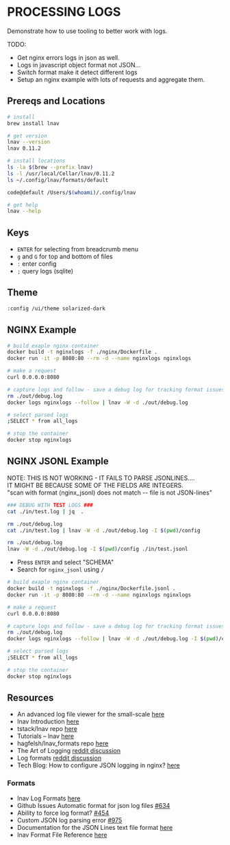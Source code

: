 # PROCESSING LOGS

Demonstrate how to use tooling to better work with logs.  

TODO:

* Get nginx errors logs in json as well.  
* Logs in javascript object format not JSON...
* Switch format make it detect different logs
* Setup an nginx example with lots of requests and aggregate them.  

## Prereqs and Locations

```sh
# install
brew install lnav

# get version
lnav --version
lnav 0.11.2

# install locations
ls -la $(brew --prefix lnav)
ls -l /usr/local/Cellar/lnav/0.11.2
ls ~/.config/lnav/formats/default

code@default /Users/$(whoami)/.config/lnav

# get help
lnav --help
```

## Keys

* `ENTER` for selecting from breadcrumb menu
* `g` and `G` for top and bottom of files
* `:` enter config
* `;` query logs (sqlite)

## Theme

```sh
:config /ui/theme solarized-dark
```

## NGINX Example

```sh
# build exaple nginx container
docker build -t nginxlogs -f ./nginx/Dockerfile .    
docker run -it -p 8080:80 --rm -d --name nginxlogs nginxlogs

# make a request
curl 0.0.0.0:8080

# capture logs and follow - save a debug log for tracking format issues.
rm ./out/debug.log
docker logs nginxlogs --follow | lnav -W -d ./out/debug.log

# select parsed logs 
;SELECT * from all_logs

# stop the container
docker stop nginxlogs
```

## NGINX JSONL Example

NOTE: THIS IS NOT WORKING - IT FAILS TO PARSE JSONLINES....  
IT MIGHT BE BECAUSE SOME OF THE FIELDS ARE INTEGERS.  
"scan with format (nginx_jsonl) does not match -- file is not JSON-lines"

```sh
### DEBUG WITH TEST LOGS ###
cat ./in/test.log | jq  .   

rm ./out/debug.log
cat ./in/test.log | lnav -W -d ./out/debug.log -I $(pwd)/config

rm ./out/debug.log
lnav -W -d ./out/debug.log -I $(pwd)/config ./in/test.jsonl
```

* Press `ENTER` and select "SCHEMA"
* Search for `nginx_jsonl` using `/`

```sh
# build exaple nginx container
docker build -t nginxlogs -f ./nginx/Dockerfile.jsonl .    
docker run -it -p 8080:80 --rm -d --name nginxlogs nginxlogs

# make a request
curl 0.0.0.0:8080

# capture logs and follow - save a debug log for tracking format issues.
rm ./out/debug.log
docker logs nginxlogs --follow | lnav -W -d ./out/debug.log -I $(pwd)/config

# select parsed logs
;SELECT * from all_logs

# stop the container
docker stop nginxlogs
```

## Resources

* An advanced log file viewer for the small-scale [here](https://lnav.org/)  
* lnav Introduction [here](https://docs.lnav.org/en/latest/intro.html)
* tstack/lnav repo [here](https://github.com/tstack/lnav)  
* Tutorials – lnav [here](https://www.linux-magazine.com/Issues/2017/196/Tutorials-lnav)
* hagfelsh/lnav_formats repo [here](https://github.com/hagfelsh/lnav_formats)
* The Art of Logging [reddit discussion](https://news.ycombinator.com/item?id=33054741)
* Log formats [reddit discussion](https://news.ycombinator.com/item?id=34243520)
* Tech Blog: How to configure JSON logging in nginx? [here](https://www.velebit.ai/blog/nginx-json-logging/)

### Formats

* lnav Log Formats [here](https://docs.lnav.org/en/latest/formats.html)  
* Github Issues Automatic format for json log files [#634](https://github.com/tstack/lnav/issues/634)  
* Ability to force log format? [#454](https://github.com/tstack/lnav/issues/454)
* Custom JSON log parsing error [#975](https://github.com/tstack/lnav/issues/975)
* Documentation for the JSON Lines text file format [here](https://jsonlines.org)
* lnav Format File Reference [here](https://docs.lnav.org/en/latest/formats.html#format-file-reference)
